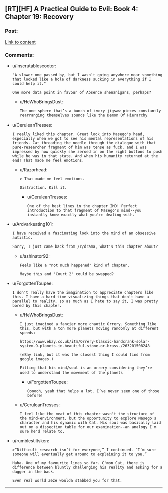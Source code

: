 ## [RT][HF] A Practical Guide to Evil: Book 4: Chapter 19: Recovery

### Post:

[Link to content](https://practicalguidetoevil.wordpress.com/2018/06/11/chapter-19-recovery/)

### Comments:

- u/inscrutablescooter:
  ```
  "A slower one passed by, but I wasn’t going anywhere near something that looked like a hole of darkness sucking in everything if I could help it."

  One more data point in favour of Absence shenanigans, perhaps?
  ```

  - u/HeWhoBringsDust:
    ```
    The one sphere that’s a bunch of ivory jigsaw pieces constantly rearranging themselves sounds like the Demon Of Hierarchy
    ```

- u/CeruleanTresses:
  ```
  I really liked this chapter. Great look into Masego's head, especially when we got to see his mental representations of his friends. Cat threading the needle through the dialogue with that pure-researcher fragment of him was tense as fuck, and I was impressed by how quickly she zeroed in on the right buttons to push while he was in that state. And when his humanity returned at the end! That made me feel emotions.
  ```

  - u/Razorhead:
    ```
    > That made me feel emotions.

    Distraction. Kill it.
    ```

    - u/CeruleanTresses:
      ```
      One of the best lines in the chapter IMO! Perfect introduction to that fragment of Masego's mind--you instantly know exactly what you're dealing with.
      ```

- u/Ardvarkeating101:
  ```
  I have received a fascinating look into the mind of an obsessive autistic.

  Sorry, I just came back from /r/drama, what's this chapter about?
  ```

  - u/ashinator92:
    ```
    Feels like a "not much happened" kind of chapter.

    Maybe this and 'Court 2' could be swapped?
    ```

- u/ForgottenToupee:
  ```
  I don't really have the imagination to appreciate chapters like this. I have a hard time visualizing things that don't have a parallel to reality, so as much as I hate to say it, I was pretty bored by this chapter.
  ```

  - u/HeWhoBringsDust:
    ```
    I just imagined a fancier more chaotic Orrery. Something like this, but with a ton more planets moving randomly at different speeds:

    https://www.ebay.co.uk/itm/Orrery-Classic-handcrank-solar-system-9-planets-in-beautiful-stone-or-brass-/263201508248

    (eBay link, but it was the closest thing I could find from google images.)

    Fitting that his mind/soul is an orrery considering they’re used to understand the movement of the planets
    ```

    - u/ForgottenToupee:
      ```
      Oooooh, yeah that helps a lot. I’ve never seen one of those before!
      ```

  - u/CeruleanTresses:
    ```
    I feel like the meat of this chapter wasn't the structure of the mind-environment, but the opportunity to explore Masego's character and his dynamic with Cat. His soul was basically laid out on a dissection table for our examination--an analogy I'm sure he'd relate to.
    ```

- u/rumblestiltsken:
  ```
  >“Difficult research isn’t for everyone,” I continued. “I’m sure someone will eventually get around to explaining it to you.”

  Haha. One of my favourite lines so far. C'mon Cat, there is difference between bluntly challenging his reality and asking for a dagger in the back.

  Even real world Zeze woulda stabbed you for that.
  ```

---

